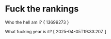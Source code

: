 # Fuck the rankings

Who the hell am I?
{ 13699273 }

What fucking year is it?
[ 2025-04-05T19:33:20Z ]
